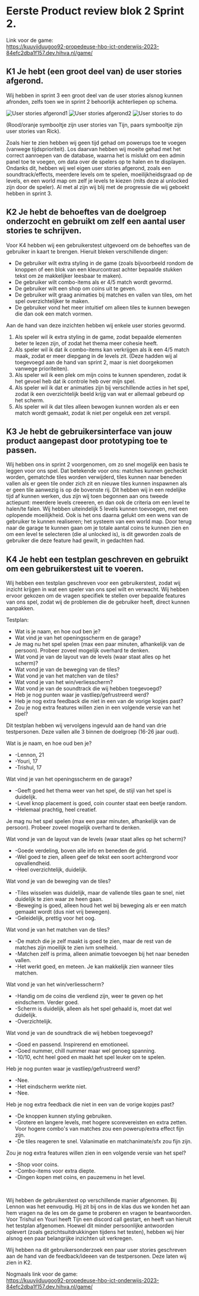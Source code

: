 # Eerste Product review blok 2 Sprint 2.

Link voor de game: <br>
https://kuuyiiduugoo92-propedeuse-hbo-ict-onderwijs-2023-84efc2dba1f157.dev.hihva.nl/game/

## K1 Je hebt (een groot deel van) de user stories afgerond.
Wij hebben in sprint 3 een groot deel van de user stories alsnog kunnen afronden, zelfs toen we in sprint 2 behoorlijk achterliepen op schema.

![User stories afgerond1](UserStoriesDone1.png)
![User stories afgerond2](UserStoriesDone2.png)
![User stories to do](UserStoriesToDo.png)

(Rood/oranje symbooltje zijn user stories van Tijn, paars symbooltje zijn user stories van Rick).

Zoals hier te zien hebben wij geen tijd gehad om powerups toe te voegen (vanwege tijdsprioriteit). Los daarvan hebben wij moeite gehad met het correct aanroepen van de database, waarna het is mislukt om een admin panel toe te voegen, om data over de spelers op te halen en te displayen. Ondanks dit, hebben wij wel eigen user stories afgerond, zoals een soundtrack/effects, meerdere levels om te spelen, moeilijkheidsgraad op de levels, en een world map om zelf je levels te kiezen (mits deze al unlocked zijn door de speler). Al met al zijn wij blij met de progressie die wij geboekt hebben in sprint 3.

## K2 Je hebt de behoeftes van de doelgroep onderzocht en gebruikt om zelf een aantal user stories te schrijven.
Voor K4 hebben wij een gebruikerstest uitgevoerd om de behoeftes van de gebruiker in kaart te brengen. Hieruit bleken verschillende dingen:
<ul>
    <li>De gebruiker wilt extra styling in de game (zoals bijvoorbeeld rondom de knoppen of een blok van een kleurcontrast achter bepaalde stukken tekst om ze makkelijker leesbaar te maken).</li>
    <li>De gebruiker wilt combo-items als er 4/5 match wordt gevormd.</li>
    <li>De gebruiker wilt een shop om coins uit te geven.</li>
    <li>De gebruiker wilt graag animaties bij matches en vallen van tiles, om het spel overzichtelijker te maken.</li>
    <li>De gebruiker vond het meer intuitief om alleen tiles te kunnen bewegen die dan ook een match vormen.</li>
</ul>

Aan de hand van deze inzichten hebben wij enkele user stories gevormd.

<ol>
    <li>Als speler wil ik extra styling in de game, zodat bepaalde elementen beter te lezen zijn, of zodat het thema meer cohesie heeft.</li>
    <li>Als speler wil ik dat ik combo-items kan verkrijgen als ik een 4/5 match maak, zodat er meer diepgang in de levels zit. (Deze hadden wij al toegevoegd aan de hand van sprint 2, maar is niet doorgekomen vanwege prioriteiten).</li>
    <li>Als speler wil ik een plek om mijn coins te kunnen spenderen, zodat ik het gevoel heb dat ik controle heb over mijn spel.</li>
    <li>Als speler wil ik dat er animaties zijn bij verschillende acties in het spel, zodat ik een overzichtelijk beeld krijg van wat er allemaal gebeurd op het scherm.</li>
    <li>Als speler wil ik dat tiles alleen bewogen kunnen worden als er een match wordt gemaakt, zodat ik niet per ongeluk een zet verspil.</li>
</ol>

## K3 Je hebt de gebruikersinterface van jouw product aangepast door prototyping toe te passen.
Wij hebben ons in sprint 2 voorgenomen, om zo snel mogelijk een basis te leggen voor ons spel. Dat betekende voor ons: matches kunnen gecheckt worden, gematchde tiles worden verwijderd, tiles kunnen naar beneden vallen als er geen tile onder zich zit en nieuwe tiles kunnen inspawnen als er geen tile aanwezig is op de bovenste rij. Dit hebben wij in een redelijke tijd af kunnen werken, dus zijn wij toen begonnen aan ons tweede actiepunt: meerdere levels creeeren, en dan ook de criteria om een level te halen/te falen. Wij hebben uiteindelijk 5 levels kunnen toevoegen, met een oplopende moeilijkheid. Ook is het ons daarna gelukt om een wens van de gebruiker te kunnen realiseren; het systeem van een world map. Door terug naar de garage te kunnen gaan om je totale aantal coins te kunnen zien en om een level te selecteren (die al unlocked is), is dit geworden zoals de gebruiker die deze feature had gewilt, in gedachten had.  

## K4 Je hebt een testplan geschreven en gebruikt om een gebruikerstest uit te voeren. 
Wij hebben een testplan geschreven voor een gebruikerstest, zodat wij inzicht krijgen in wat een speler van ons spel wilt en verwacht. Wij hebben ervoor gekozen om de vragen specifiek te stellen over bepaalde features van ons spel, zodat wij de problemen die de gebruiker heeft, direct kunnen aanpakken.

Testplan:
<ul>
    <li>Wat is je naam, en hoe oud ben je?</li>
    <li>Wat vind je van het openingsscherm en de garage?</li>
    <li>Je mag nu het spel spelen (max een paar minuten, afhankelijk van de persoon). Probeer zoveel mogelijk overhard te denken.</li>
    <li>Wat vond je van de layout van de levels (waar staat alles op het scherm)?</li>
    <li>Wat vond je van de beweging van de tiles?</li>
    <li>Wat vond je van het matchen van de tiles?</li>
    <li>Wat vond je van het win/verliesscherm?</li>
    <li>Wat vond je van de soundtrack die wij hebben toegevoegd?</li>
    <li>Heb je nog punten waar je vastliep/gefrustreerd werd?</li>
    <li>Heb je nog extra feedback die niet in een van de vorige kopjes past?</li>
    <li>Zou je nog extra features willen zien in een volgende versie van het spel?</li>
</ul>

Dit testplan hebben wij vervolgens ingevuld aan de hand van drie testpersonen. Deze vallen alle 3 binnen de doelgroep (16-26 jaar oud).

Wat is je naam, en hoe oud ben je?
<ul>
    <li>-Lennon, 21</li>
    <li>-Youri, 17</li>
    <li>-Trishul, 17</li>
</ul>

Wat vind je van het openingsscherm en de garage?
<ul>
    <li>-Geeft goed het thema weer van het spel, de stijl van het spel is duidelijk.</li>
    <li>-Level knop placement is goed, coin counter staat een beetje random.</li>
    <li>-Helemaal prachtig, heel creatief.</li>
</ul>

Je mag nu het spel spelen (max een paar minuten, afhankelijk van de persoon). Probeer zoveel mogelijk overhard te denken.

Wat vond je van de layout van de levels (waar staat alles op het scherm)?
<ul>
    <li>-Goede verdeling, boven alle info en beneden de grid.</li>
    <li>-Wel goed te zien, alleen geef de tekst een soort achtergrond voor opvallendheid.</li>
    <li>-Heel overzichtelijk, duidelijk.</li>
</ul>

Wat vond je van de beweging van de tiles?
<ul>
    <li>-Tiles wisselen was duidelijk, maar de vallende tiles gaan te snel, niet duidelijk te zien waar ze heen gaan.</li>
    <li>-Beweging is goed, alleen houd het wel bij beweging als er een match gemaakt wordt (dus niet vrij bewegen).</li>
    <li>-Geleidelijk, prettig voor het oog.</li>
</ul>

Wat vond je van het matchen van de tiles?
<ul>
    <li>-De match die je zelf maakt is goed te zien, maar de rest van de matches zijn moeilijk te zien ivm snelheid.</li>
    <li>-Matchen zelf is prima, alleen animatie toevoegen bij het naar beneden vallen.</li>
    <li>-Het werkt goed, en meteen. Je kan makkelijk zien wanneer tiles matchen.</li>
</ul>

Wat vond je van het win/verliesscherm?
<ul>
    <li>-Handig om de coins die verdiend zijn, weer te geven op het eindscherm. Verder goed.</li>
    <li>-Scherm is duidelijk, alleen als het spel gehaald is, moet dat wel duidelijk.</li>
    <li>-Overzichtelijk.</li>
</ul>

Wat vond je van de soundtrack die wij hebben toegevoegd?
<ul>
    <li>-Goed en passend. Inspirerend en emotioneel.</li>
    <li>-Goed nummer, chill nummer maar wel genoeg spanning.</li>
    <li>-10/10, echt heel goed en maakt het spel leuker om te spelen.</li>
</ul>

Heb je nog punten waar je vastliep/gefrustreerd werd?
<ul>
    <li>-Nee.</li>
    <li>-Het eindscherm werkte niet.</li>
    <li>-Nee.</li>
</ul>

Heb je nog extra feedback die niet in een van de vorige kopjes past?
<ul>
    <li>-De knoppen kunnen styling gebruiken.</li>
    <li>-Grotere en langere levels, met hogere scorevereisten en extra zetten. Voor hogere combo's van matches zou een powerup/extra effect fijn zijn.</li>
    <li>-De tiles reageren te snel. Valanimatie en matchanimate/sfx zou fijn zijn.</li>
</ul>

Zou je nog extra features willen zien in een volgende versie van het spel?
<ul>
    <li>-Shop voor coins.</li>
    <li>-Combo-items voor extra diepte.</li>
    <li>-Dingen kopen met coins, en pauzemenu in het level.</li>
</ul>
<br>

Wij hebben de gebruikerstest op verschillende manier afgenomen. Bij Lennon was het eenvoudig. Hij zit bij ons in de klas dus we konden het aan hem vragen na de les om de game te proberen en vragen te beantwoorden. Voor Trishul en Youri heeft Tijn een discord call gestart, en heeft van hieruit het testplan afgenomen. Hoewel dit minder persoonlijke antwoorden oplevert (zoals gezichtsuitdrukkingen tijdens het testen), hebben wij hier alsnog een paar belangrijke inzichten uit verkregen.


Wij hebben na dit gebruikersonderzoek een paar user stories geschreven aan de hand van de feedback/ideeen van de testpersonen. Deze laten wij zien in K2.

Nogmaals link voor de game: <br>
https://kuuyiiduugoo92-propedeuse-hbo-ict-onderwijs-2023-84efc2dba1f157.dev.hihva.nl/game/